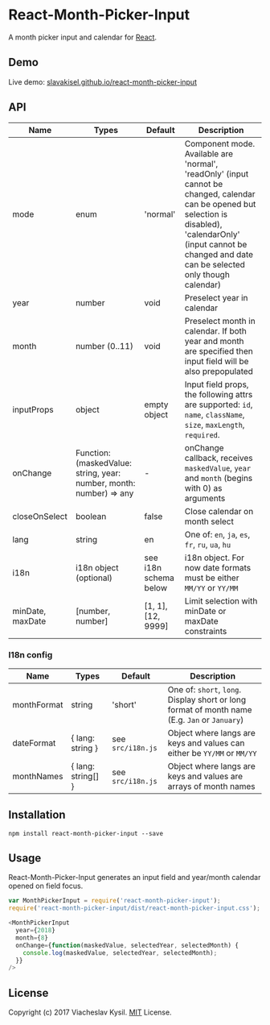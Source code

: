 React-Month-Picker-Input
====================

A month picker input and calendar for [React](http://facebook.github.io/react/index.html).

## Demo

Live demo: [slavakisel.github.io/react-month-picker-input](https://slavakisel.github.io/react-month-picker-input/)

## API

| Name | Types | Default | Description |
|---|---|---|---|
| mode | enum | 'normal' | Component mode. Available are 'normal', 'readOnly' (input cannot be changed, calendar can be opened but selection is disabled), 'calendarOnly' (input cannot be changed and date can be selected only though calendar) |
| year | number | void | Preselect year in calendar |
| month | number (0..11) | void | Preselect month in calendar. If both year and month are specified then input field will be also prepopulated |
| inputProps | object | empty object | Input field props, the following attrs are supported: `id`, `name`, `className`, `size`, `maxLength`, `required`. |
| onChange | Function: (maskedValue: string, year: number, month: number) => any | - | onChange callback, receives `maskedValue`, `year` and `month` (begins with 0) as arguments |
| closeOnSelect | boolean | false | Close calendar on month select |
| lang | string | en | One of: `en`, `ja`, `es`, `fr`, `ru`, `ua`, `hu` |
| i18n | i18n object (optional) | see i18n schema below | i18n object. For now date formats must be either `MM/YY` or `YY/MM` |
| minDate, maxDate | [number, number] | [1, 1], [12, 9999] | Limit selection with minDate or maxDate constraints |

### I18n config

| Name | Types | Default | Description |
|---|---|---|---|
| monthFormat | string | 'short' | One of: `short`, `long`. Display short or long format of month name (E.g. `Jan` or `January`) |
| dateFormat | { lang: string } | see `src/i18n.js` | Object where langs are keys and values can either be `YY/MM` or `MM/YY` |
| monthNames | { lang: string[] } | see `src/i18n.js` | Object where langs are keys and values are arrays of month names |

## Installation

```
npm install react-month-picker-input --save
```

## Usage

React-Month-Picker-Input generates an input field and year/month calendar opened on field focus.

```js
var MonthPickerInput = require('react-month-picker-input');
require('react-month-picker-input/dist/react-month-picker-input.css');

<MonthPickerInput
  year={2018}
  month={8}
  onChange={function(maskedValue, selectedYear, selectedMonth) {
    console.log(maskedValue, selectedYear, selectedMonth);
  }}
/>
```

## License

Copyright (c) 2017 Viacheslav Kysil. [MIT](LICENSE) License.

